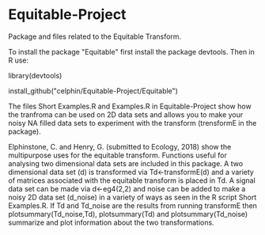 # Equitable-Project
Package and files related to the Equitable Transform.

To install the package "Equitable" first install the package devtools. Then in R use:

library(devtools)

install_github("celphin/Equitable-Project/Equitable")

The files Short Examples.R  and Examples.R in Equitable-Project show how the tranfroma can be used on 2D data sets and allows you to make your noisy NA filled data sets to experiment with the transform (trensformE in the package).

Elphinstone, C. and Henry, G. (submitted to Ecology, 2018) show the multipurpose uses for the equitable transform. Functions useful for analysing two dimensional data sets are included in this package. A two dimensional data set (d) is transformed via Td<-transformE(d) and a variety of matrices associated with the equitable transform is placed in Td. A signal data set can be made via d<-eg4(2,2) and noise can be added to make a noisy 2D data set (d_noise) in a variety of ways as seen in the R script Short Examples.R. If Td and Td_noise are the results from running transformE then plotsummary(Td_noise,Td), plotsummary(Td) and plotsummary(Td_noise) summarize and plot information about the two transformations. 
